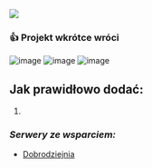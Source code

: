 ![](https://cdn.discordapp.com/attachments/901198788486631514/901198845852131448/Global-Boost.png)

### :+1: Projekt wkrótce wróci

![image](https://user-images.githubusercontent.com/69461129/166230359-8554a148-fc7c-4325-a50e-ca5026493f23.png)
![image](https://user-images.githubusercontent.com/69461129/166230417-5e0cdffe-917d-4761-b4cc-427429314f5d.png)
![image](https://user-images.githubusercontent.com/69461129/166230480-ace96ac0-eccf-4b94-8757-b9cc9757dba8.png)

## Jak prawidłowo dodać:
1. 

### ***Serwery ze wsparciem:***
- [Dobrodziejnia](https://discord.gg/tDdgaJJ)
